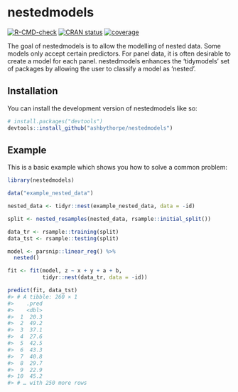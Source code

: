 
<!-- README.md is generated from README.Rmd. Please edit that file -->

# nestedmodels

<!-- badges: start -->

[![R-CMD-check](https://github.com/ashbythorpe/nestedmodels/actions/workflows/R-CMD-check.yaml/badge.svg)](https://github.com/ashbythorpe/nestedmodels/actions/workflows/R-CMD-check.yaml)
[![CRAN
status](https://www.r-pkg.org/badges/version/nestedmodels)](https://CRAN.R-project.org/package=nestedmodels)
[![coverage](https://github.com/ashbythorpe/nestedmodels/actions/workflows/test-coverage.yaml/badge.svg)](https://github.com/ashbythorpe/nestedmodels/actions/workflows/test-coverage.yaml)
<!-- badges: end -->

The goal of nestedmodels is to allow the modelling of nested data. Some
models only accept certain predictors. For panel data, it is often
desirable to create a model for each panel. nestedmodels enhances the
‘tidymodels’ set of packages by allowing the user to classify a model as
‘nested’.

## Installation

You can install the development version of nestedmodels like so:

``` r
# install.packages("devtools")
devtools::install_github("ashbythorpe/nestedmodels")
```

## Example

This is a basic example which shows you how to solve a common problem:

``` r
library(nestedmodels)

data("example_nested_data")

nested_data <- tidyr::nest(example_nested_data, data = -id)

split <- nested_resamples(nested_data, rsample::initial_split())

data_tr <- rsample::training(split)
data_tst <- rsample::testing(split)

model <- parsnip::linear_reg() %>%
  nested()

fit <- fit(model, z ~ x + y + a + b, 
           tidyr::nest(data_tr, data = -id))

predict(fit, data_tst)
#> # A tibble: 260 × 1
#>    .pred
#>    <dbl>
#>  1  20.3
#>  2  49.2
#>  3  37.1
#>  4  27.6
#>  5  42.5
#>  6  43.3
#>  7  40.8
#>  8  29.7
#>  9  22.9
#> 10  45.2
#> # … with 250 more rows
```
